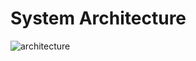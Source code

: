 # System Architecture
![architecture](https://github.com/user-attachments/assets/b3512cc6-d6e9-4150-a589-411a50aaa1e5)
